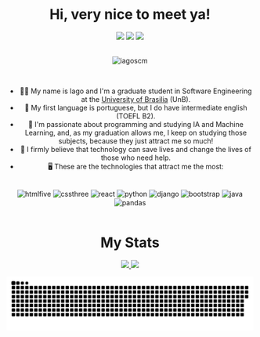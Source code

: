 <h1 align="center">Hi, very nice to meet ya!</h1>
<div align="center">
  <a href="https://www.instagram.com/iagow/?hl=pt-br" target="_blank"><img src="https://img.shields.io/badge/-Instagram-%23E4405F?style=for-the-badge&logo=instagram&logoColor=white" target="_blank"></a>
  <a href="https://www.linkedin.com/in/iagow/" target="_blank"><img src="https://img.shields.io/badge/-LinkedIn-%230077B5?style=for-the-badge&logo=linkedin&logoColor=white" target="_blank"></a>
  <a href="mailto:iagomatosousa@gmail.com" target="_blank"><img src="https://img.shields.io/badge/Gmail-D14836?style=for-the-badge&logo=gmail&logoColor=white" target="_blank"></a>
</div>
<br>
<p align="center"> <img src="https://komarev.com/ghpvc/?username=iagoscm&label=Profile%20views&color=0e75b6&style=flat" alt="iagoscm" /> </p>
<br>
<ul align="center">
  <li>👨‍💻 My name is Iago and I'm a graduate student in Software Engineering at the <a href="http://www.unb.br">University of Brasilia</a> (UnB).</li>
  <li>🎤 My first language is portuguese, but I do have intermediate english (TOEFL B2).</li>
  <li>💭 I'm passionate about programming and studying IA and Machine Learning, and, as my graduation allows me, I keep on studying those subjects, because they just attract me so much!</li>
  <li>🔎 I firmly believe that technology can save lives and change the lives of those who need help.</li>
  <li>🖥️ These are the technologies that attract me the most:</li>
</ul>
<br>
<div align="center" style="display: inline_block">
  <img align="center" src="https://cdn.jsdelivr.net/gh/devicons/devicon/icons/html5/html5-original-wordmark.svg" alt="htmlfive" width="50rem"/>
  <img align="center" src="https://cdn.jsdelivr.net/gh/devicons/devicon/icons/css3/css3-original-wordmark.svg" alt="cssthree" width="50rem"/>
  <img align="center" src="https://cdn.jsdelivr.net/gh/devicons/devicon/icons/cplusplus/cplusplus-original.svg" alt="react" width="50rem"/>
  <img align="center" src="https://cdn.jsdelivr.net/gh/devicons/devicon/icons/python/python-original-wordmark.svg" alt="python" width="50rem"/>
  <img align="center" src="https://cdn.jsdelivr.net/gh/devicons/devicon/icons/django/django-plain.svg" alt="django" width="50rem"/>
  <img align="center" src="https://cdn.jsdelivr.net/gh/devicons/devicon/icons/bootstrap/bootstrap-original-wordmark.svg" alt="bootstrap" width="50rem"/>
  <img align="center" src="https://cdn.jsdelivr.net/gh/devicons/devicon/icons/java/java-original-wordmark.svg"  alt="java" width="50rem"/>
  <img align="center" src="https://cdn.jsdelivr.net/gh/devicons/devicon/icons/pandas/pandas-original-wordmark.svg" alt="pandas" width="50rem"/>
</div>
<br>

<h1 align="center">My Stats</h1>
<div align="center">
  <a href="https://github.com/iagoscm">
  <img height="180em" src="https://github-readme-stats.vercel.app/api?username=iagoscm&show_icons=true&theme=tokyonight&include_all_commits=true&count_private=true"/>
  <img height="180em" src="https://github-readme-stats.vercel.app/api/top-langs/?username=iagoscm&layout=compact&langs_count=7&theme=tokyonight"/>


![Snake animation](https://github.com/iagoscm/iagoscm/blob/output/github-contribution-grid-snake.svg)

</div>



